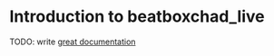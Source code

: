 # Introduction to beatboxchad_live

TODO: write [great documentation](http://jacobian.org/writing/what-to-write/)
